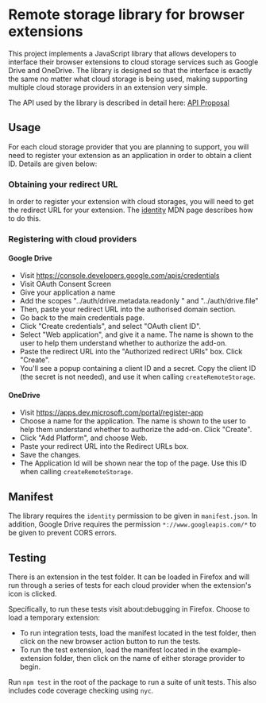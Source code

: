 # Remote storage library for browser extensions
This project implements a JavaScript library that allows developers to interface their browser extensions to cloud storage services such as Google Drive and OneDrive. The library is designed so that the interface is exactly the same no matter what cloud storage is being used, making supporting multiple cloud storage providers in an extension very simple.

The API used by the library is described in detail here:
[API Proposal](/doc/API_proposal.md)

## Usage
For each cloud storage provider that you are planning to support, you will need to register your extension as an application in order to obtain a client ID. Details are given below:
### Obtaining your redirect URL
In order to register your extension with cloud storages, you will need to get the redirect URL for your extension. The [identity](https://developer.mozilla.org/en-US/docs/Mozilla/Add-ons/WebExtensions/API/identity#Getting_the_redirect_URL) MDN page describes how to do this.
### Registering with cloud providers
#### Google Drive
- Visit https://console.developers.google.com/apis/credentials
- Visit OAuth Consent Screen
- Give your application a name
- Add the scopes "../auth/drive.metadata.readonly " and "../auth/drive.file"
- Then, paste your redirect URL into the authorised domain section.
- Go back to the main credentials page.
- Click "Create credentials", and select "OAuth client ID".
- Select "Web application", and give it a name. The name is shown to the user to help them understand whether to authorize the add-on.
- Paste the redirect URL into the "Authorized redirect URIs" box.
Click "Create".
- You'll see a popup containing a client ID and a secret. Copy the client ID (the secret is not needed), and use it when calling `createRemoteStorage`.
#### OneDrive
- Visit https://apps.dev.microsoft.com/portal/register-app
- Choose a name for the application. The name is shown to the user to help them understand whether to authorize the add-on. Click "Create".
- Click "Add Platform", and choose Web.
- Paste your redirect URL into the Redirect URLs box.
- Save the changes.
- The Application Id will be shown near the top of the page. Use this ID when calling `createRemoteStorage`.

## Manifest
The library requires the `identity` permission to be given in `manifest.json`. In addition, Google Drive requires the permission `*://www.googleapis.com/*` to be given to prevent CORS errors.

## Testing
There is an extension in the test folder. It can be loaded in Firefox and will run through a series of tests for each cloud provider when the extension's icon is clicked.

Specifically, to run these tests visit about:debugging in Firefox. Choose to load a temporary extension: 
- To run integration tests, load the manifest located in the test folder, then click on the new browser action button to run the tests.
- To run the test extension, load the manifest located in the example-extension folder, then click on the name of either storage provider to begin.

Run `npm test` in the root of the package to run a suite of unit tests. This also includes code coverage checking using `nyc`.
